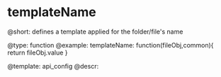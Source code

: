 templateName
=============


@short:
	defines a template applied for the folder/file's name

@type: function
@example:
templateName: function(fileObj,common){
    return fileObj.value
}


@template:	api_config
@descr:


